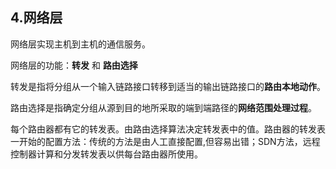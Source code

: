 ## 4.网络层

网络层实现主机到主机的通信服务。

网络层的功能：**转发** 和 **路由选择**

转发是指将分组从一个输入链路接口转移到适当的输出链路接口的**路由本地动作**。

路由选择是指确定分组从源到目的地所采取的端到端路径的**网络范围处理过程**。

每个路由器都有它的转发表。由路由选择算法决定转发表中的值。路由器的转发表一开始的配置方法：传统的方法是由人工直接配置,但容易出错；SDN方法，远程控制器计算和分发转发表以供每台路由器所使用。

